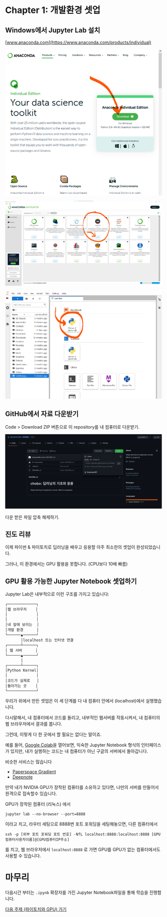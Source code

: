 # Chapter 1: 개발환경 셋업

## Windows에서 Jupyter Lab 설치

[www.anaconda.com](https://www.anaconda.com/products/individual)

![](assets/anaconda-windows-download.png)

![](assets/anaconda-navigator.png)

![](assets/jupyter-lab-new.png)

## GitHub에서 자료 다운받기 

Code > Download ZIP 버튼으로 이 repository를 내 컴퓨터로 다운받기.

![](assets/download-zip.png)

다운 받은 파일 압축 해제하기.

## 진도 리뷰 

이제 파이썬 & 파이토치로 딥러닝을 배우고 응용할 아주 최소한의 셋업이 완성되었습니다. 

그러나, 이 환경에서는 GPU 활용을 못합니다. (CPU보다 10배 빠름)

## GPU 활용 가능한 Jupyter Notebook 셋업하기

Jupyter Lab은 내부적으로 이런 구조를 가지고 있습니다:

```
┌─────────────┐
│웹 브라우저    │
│             │
│             │
│내 앞에 보이는  │
│개발 환경      │
└──────▲──────┘
       │localhost 또는 인터넷 연결
┌──────┴──────┐
│ 웹 서버      │
└──────▲──────┘
       │
┌──────┴──────┐
│Python Kernel│
│             │
│코드가 실제로   │
│돌아가는 곳    │
└─────────────┘
```

우리가 위에서 만든 셋업은 이 세 단계를 다 내 컴퓨터 안에서 (localhost)에서 실행했습니다.

다시말해서, 내 컴퓨터에서 코드를 돌리고, 내부적인 웹서버를 작동시켜서, 내 컴퓨터의 웹 브라우저에서 결과를 봅니다.

그런데, 이렇게 다 한 곳에서 할 필요는 없다는 말이죠.

예를 들어, [Google Colab](https://colab.research.google.com/)을 열어보면,
익숙한 Jupyter Notebook 형식의 인터페이스가 있지만,
내가 실행하는 코드는 내 컴퓨터가 아닌 구글의 서버에서 돌아갑니다.

비슷한 서비스는 많습니다
+ [Paperspace Gradient](https://gradient.run/)
+ [Deepnote](https://deepnote.com/dashboard)

만약 내가 NVIDIA GPU가 장착된 컴퓨터를 소유하고 있다면, 나만의 서버를 만들어서 원격으로 접속할수 있습니다.

GPU가 장착된 컴퓨터 (리눅스) 에서
```
jupyter lab --no-browser --port=8888
```
이라고 치고, 라우터 세팅으로 8888번 포트 포워딩을 세팅해놓으면, 다른 컴퓨터에서

```
ssh -p [외부 포트 포워딩 포트 번호] -NfL localhost:8888:localhost:8888 [GPU컴퓨터사용자이름]@[GPU컴퓨터IP주소]
```
를 치고, 웹 브라우저에서 `localhost:8888` 로 가면 GPU를 GPU가 없는 컴퓨터에서도 사용할 수 있습니다.


# 마무리

다음시간 부터는 `.ipynb` 확장자를 가진 Jupyter Notebook파일을 통해 학습을 진행합니다.

[다음 주제 (파이토치와 GPU) 가기](about-gpu.ipynb)
